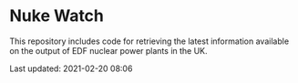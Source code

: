 # Nuke Watch

This repository includes code for retrieving the latest information available on the output of EDF nuclear power plants in the UK.

Last updated: 2021-02-20 08:06
